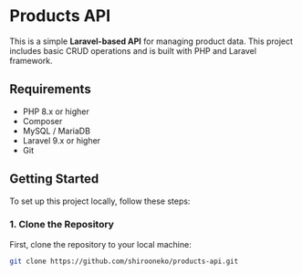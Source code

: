 # Products API

This is a simple **Laravel-based API** for managing product data. This project includes basic CRUD operations and is built with PHP and Laravel framework.

## Requirements

- PHP 8.x or higher
- Composer
- MySQL / MariaDB
- Laravel 9.x or higher
- Git

## Getting Started

To set up this project locally, follow these steps:

### 1. Clone the Repository

First, clone the repository to your local machine:

```bash
git clone https://github.com/shirooneko/products-api.git
